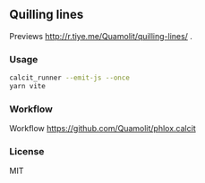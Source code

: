 
Quilling lines
----

Previews http://r.tiye.me/Quamolit/quilling-lines/ .

### Usage

```bash
calcit_runner --emit-js --once
yarn vite
```

### Workflow

Workflow https://github.com/Quamolit/phlox.calcit

### License

MIT
